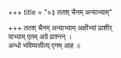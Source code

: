 +++
title = "०३ ततश् चैनम् अन्याभ्याम्"

+++
ततश् चैनम् अन्याभ्याम् अक्षीभ्यां प्राशीर्  
याभ्याम् एतम् अग्रे प्राश्नन् ।  
अन्धो भविष्यसीत्य् एनम् आह ॥